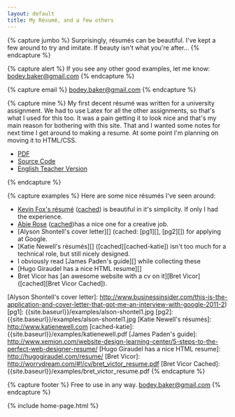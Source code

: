 ```yaml
---
layout: default
title: My Résumé, and a few others
---
```


{% capture jumbo %}
Surprisingly, résumés can be beautiful. I've kept a few around to try and imitate. If beauty isn't what you're after...
{% endcapture %}

{% capture alert %}
If you see any other good examples, let me know: <bodey.baker@gmail.com>
{% endcapture %}

{% capture email %}
<bodey.baker@gmail.com>
{% endcapture %}

{% capture mine %}
My first decent résumé was written for a university assignment. We had to use Latex for all the other assignments, so that's what I used for this too. It was a pain getting it to look nice and that's my main reason for bothering with this site. That and I wanted some notes for next time I get around to making a resume. At some point I'm planning on moving it to HTML/CSS.

 - [PDF][]
 - [Source Code][]
 - [English Teacher Version][]

[PDF]:  {{site.baseurl}}/latex/bodey-cv.pdf
[Source Code]:  {{site.baseurl}}/latex/bodey-cv.tex
[English Teacher Version]:  {{site.baseurl}}/latex/bodey-cv-elt.pdf

<!--
[forcing A4 size onto websites]:  http://stackoverflow.com/questions/3341485/how-to-make-a-html-page-in-a4-paper-size-pages
[print media css]: http://stackoverflow.com/questions/9718435/format-a-html-document-into-multiple-a4-size-sections
[WeasyPring for prining html]:  http://weasyprint.org/
-->
{% endcapture %}

{% capture examples %}
Here are some nice résumés I've seen around:
* [Kevin Fox's résumé][] ([cached][cached-fox]) is beautiful in it's simplicity. If only I had the experience.
* [Abie Rose][] ([cached][cached-abie])has a nice one for a creative job.
* [Alyson Shontell's cover letter][] (cached: [pg1][], [pg2][]) for applying at Google.
* [Katie Newell's résumés][] ([cached][cached-katie]) isn't too much for a technical role, but still nicely designed.
* I obviously read [James Paden's guide][] while collecting these
* [Hugo Giraudel has a nice HTML resume][]
* Bret Vicor has [an awesome website with a cv on it][Bret Vicor] ([cached][Bret Vicor Cached]).

[Kevin Fox's résumé]:  http://fury.com/resume/kevin_fox_resume.pdf
[cached-fox]:  {{site.baseurl}}/examples/kevin_fox.pdf
[Abie Rose]:  http://abierose.com/resume.pdf
[cached-abie]:  {{site.baseurl}}/examples/abierose.pdf
[Alyson Shontell's cover letter]:  http://www.businessinsider.com/this-is-the-application-and-cover-letter-that-got-me-an-interview-with-google-2011-2)
[pg1]:  {{site.baseurl}}/examples/alson-shontel1.jpg
[pg2]:  {{site.baseurl}}/examples/alson-shontel1.jpg
[Katie Newell's résumés]:  http://www.katienewell.com
[cached-katie]:  {{site.baseurl}}/examples/katienewell.pdf
[James Paden's guide]:  http://www.xemion.com/website-design-learning-center/5-steps-to-the-perfect-web-designer-resume/
[Hugo Giraudel has a nice HTML resume]:  http://hugogiraudel.com/resume/
[Bret Vicor]:  http://worrydream.com/#!/cv/bret_victor_resume.pdf
[Bret Vicor Cached]:  {{site.baseurl}}/examples/bret_victor_resume.pdf
{% endcapture %}

{% capture footer %}
Free to use in any way. <bodey.baker@gmail.com>
{% endcapture %}

{% include home-page.html %}


